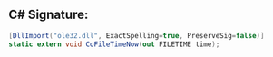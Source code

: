 
## C# Signature:
```cs
[DllImport("ole32.dll", ExactSpelling=true, PreserveSig=false)]
static extern void CoFileTimeNow(out FILETIME time);
```
